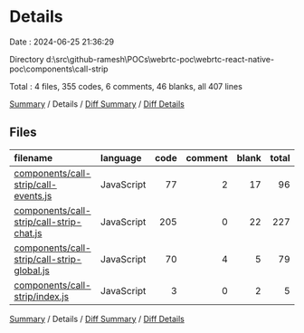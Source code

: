 # Details

Date : 2024-06-25 21:36:29

Directory d:\\src\\github-ramesh\\POCs\\webrtc-poc\\webrtc-react-native-poc\\components\\call-strip

Total : 4 files,  355 codes, 6 comments, 46 blanks, all 407 lines

[Summary](results.md) / Details / [Diff Summary](diff.md) / [Diff Details](diff-details.md)

## Files
| filename | language | code | comment | blank | total |
| :--- | :--- | ---: | ---: | ---: | ---: |
| [components/call-strip/call-events.js](/components/call-strip/call-events.js) | JavaScript | 77 | 2 | 17 | 96 |
| [components/call-strip/call-strip-chat.js](/components/call-strip/call-strip-chat.js) | JavaScript | 205 | 0 | 22 | 227 |
| [components/call-strip/call-strip-global.js](/components/call-strip/call-strip-global.js) | JavaScript | 70 | 4 | 5 | 79 |
| [components/call-strip/index.js](/components/call-strip/index.js) | JavaScript | 3 | 0 | 2 | 5 |

[Summary](results.md) / Details / [Diff Summary](diff.md) / [Diff Details](diff-details.md)